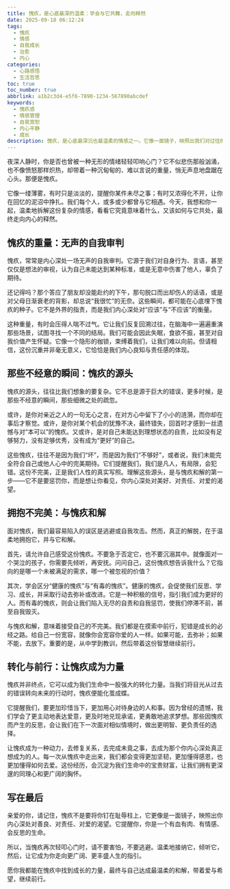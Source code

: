 ```yaml
---
title: 愧疚，是心底最深的温柔：学会与它共舞，走向释然
date: 2025-09-18 06:12:24
tags:
  - 愧疚
  - 情感
  - 自我成长
  - 治愈
  - 内心
categories:
  - 心路感悟
  - 生活哲思
toc: true
toc_number: true
abbrlink: a1b2c3d4-e5f6-7890-1234-567890abcdef
keywords:
  - 愧疚感
  - 情感管理
  - 自我宽恕
  - 内心平静
  - 成长
description: 愧疚，是心底最深沉也最温柔的情感之一。它像一面镜子，映照出我们对过往的审视与对未来的期许。这篇文章将带你走进愧疚的内心世界，探讨它如何影响我们，又如何能被温柔地转化，成为我们成长与前行的力量。让我们一起，学会与这份复杂的情感和解，找到内心的平静与释然。
---
```


夜深人静时，你是否也曾被一种无形的情绪轻轻叩响心门？它不似悲伤那般汹涌，也不像愤怒那样炽热，却带着一种沉甸甸的、难以言说的重量，悄无声息地盘踞在心头。那便是愧疚。

它像一缕薄雾，有时只是淡淡的，提醒你某件未尽之事；有时又浓得化不开，让你在回忆的泥沼中挣扎。我们每个人，或多或少都曾与它相遇。今天，我想和你一起，温柔地拆解这份复杂的情感，看看它究竟意味着什么，又该如何与它共处，最终走向内心的释然。

## 愧疚的重量：无声的自我审判

愧疚，常常是内心深处一场无声的自我审判。它源于我们对自身行为、言语，甚至仅仅是想法的审视，认为自己未能达到某种标准，或是无意中伤害了他人，辜负了期待。

还记得吗？那个答应了朋友却没能赴约的下午，那句脱口而出却伤人的话语，或是对父母日渐衰老的背影，却总说“我很忙”的无奈。这些瞬间，都可能在心底埋下愧疚的种子。它不是外界的指责，而是我们内心深处对“应该”与“不应该”的衡量。

这种重量，有时会压得人喘不过气。它让我们反复回溯过往，在脑海中一遍遍重演那些场景，试图寻找一个不同的结局。我们可能会因此失眠，食欲不振，甚至对自我价值产生怀疑。它像一个隐形的枷锁，束缚着我们，让我们难以向前。但请相信，这份沉重并非毫无意义，它恰恰是我们内心良知与责任感的体现。

## 那些不经意的瞬间：愧疚的源头

愧疚的源头，往往比我们想象的要复杂。它不总是源于巨大的错误，更多时候，是那些不经意的瞬间，那些细微之处的疏忽。

或许，是你对亲近之人的一句无心之言，在对方心中留下了小小的涟漪，而你却在事后才察觉。或许，是你对某个机会的犹豫不决，最终错失，回首时才感到一丝遗憾与对“本可以”的愧疚。又或许，是对自己未能达到理想状态的自责，比如没有足够努力，没有足够优秀，没有成为“更好”的自己。

这些愧疚，往往不是因为我们“坏”，而是因为我们“不够好”，或者说，我们未能完全符合自己或他人心中的完美期待。它们提醒我们，我们是凡人，有局限，会犯错。这份不完美，正是我们人性的真实写照。理解这些源头，是与愧疚和解的第一步——它不是要惩罚你，而是想让你看见，你内心深处对美好、对责任、对爱的渴望。

## 拥抱不完美：与愧疚和解

面对愧疚，我们最容易陷入的误区是逃避或自我攻击。然而，真正的解脱，在于温柔地拥抱它，并与它和解。

首先，请允许自己感受这份愧疚。不要急于否定它，也不要沉溺其中。就像面对一个哭泣的孩子，你需要先倾听，再安抚。问问自己，这份愧疚想告诉我什么？它指向的是哪一个未被满足的需求，哪一个被忽视的价值？

其次，学会区分“健康的愧疚”与“有毒的愧疚”。健康的愧疚，会促使我们反思、学习、成长，并采取行动去弥补或改进。它是一种积极的信号，指引我们成为更好的人。而有毒的愧疚，则会让我们陷入无尽的自责和自我惩罚，使我们停滞不前，甚至自我毁灭。

与愧疚和解，意味着接受自己的不完美。我们都是在摸索中前行，犯错是成长的必经之路。给自己一份宽容，就像你会宽容你爱的人一样。如果可能，去弥补；如果不能，去放下。重要的是，从中学到教训，然后带着这份智慧继续前行。

## 转化与前行：让愧疚成为力量

愧疚并非终点，它可以成为我们生命中一股强大的转化力量。当我们将目光从过去的错误转向未来的行动时，愧疚便能化茧成蝶。

它提醒我们，要更加珍惜当下，更加用心对待身边的人和事。因为曾经的遗憾，我们学会了更主动地表达爱意，更及时地兑现承诺，更勇敢地追求梦想。那些因愧疚而产生的反思，会让我们在下一次面对相似情境时，做出更明智、更负责任的选择。

让愧疚成为一种动力，去修复关系，去完成未竟之事，去成为那个你内心深处真正想成为的人。每一次从愧疚中走出来，我们都会变得更加坚韧，更加懂得感恩，也更加懂得如何去爱。这份经历，会沉淀为我们生命中的宝贵财富，让我们拥有更深邃的同理心和更广阔的胸怀。

## 写在最后

亲爱的你，请记住，愧疚不是要将你钉在耻辱柱上，它更像是一面镜子，映照出你内心深处对善良、对责任、对爱的渴望。它提醒你，你是一个有血有肉、有情感、会反思的生命。

所以，当愧疚再次轻叩心门时，请不要害怕，不要逃避。温柔地接纳它，倾听它，然后，让它成为你走向更广阔、更丰盛人生的指引。

愿你我都能在愧疚中找到成长的力量，最终与自己达成最温柔的和解，带着爱与希望，继续前行。